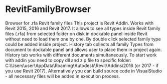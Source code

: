 # RevitFamilyBrowser
Browser for .rfa Revit family files
 This project is Revit AddIn. Works with Revit 2015, 2016 and Revit 2017. 
 It allows to see all types inside Revit family files (.rfa) from selected folder on disk 
 in dockable panel inside Revit without need to load them one by one. 
 By double click selected family type could be added inside project. 
 History tab collects all family Types from document to dockable panel and allows user to place them in project again. 
 History tab works with different documents simultaneously.
 To start work with addin you need to copy dll and zip file to specific folder:
 C:\Users\user\AppData\Roaming\Autodesk\Revit\Addins\2016 (or 2017 - if you use Revit 2017).
 Alternatively you can build source code in VisualStudio - all necessary files will be added in execution process.

